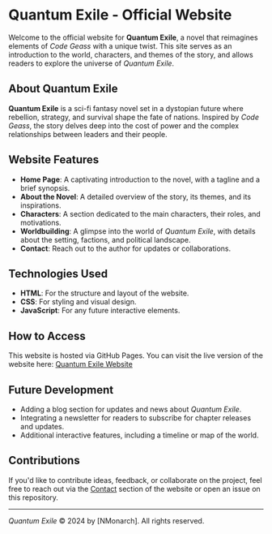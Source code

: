 # Quantum Exile - Official Website

Welcome to the official website for **Quantum Exile**, a novel that reimagines elements of *Code Geass* with a unique twist. This site serves as an introduction to the world, characters, and themes of the story, and allows readers to explore the universe of *Quantum Exile*.

## About Quantum Exile

**Quantum Exile** is a sci-fi fantasy novel set in a dystopian future where rebellion, strategy, and survival shape the fate of nations. Inspired by *Code Geass*, the story delves deep into the cost of power and the complex relationships between leaders and their people.

## Website Features

- **Home Page**: A captivating introduction to the novel, with a tagline and a brief synopsis.
- **About the Novel**: A detailed overview of the story, its themes, and its inspirations.
- **Characters**: A section dedicated to the main characters, their roles, and motivations.
- **Worldbuilding**: A glimpse into the world of *Quantum Exile*, with details about the setting, factions, and political landscape.
- **Contact**: Reach out to the author for updates or collaborations.

## Technologies Used

- **HTML**: For the structure and layout of the website.
- **CSS**: For styling and visual design.
- **JavaScript**: For any future interactive elements.

## How to Access

This website is hosted via GitHub Pages. You can visit the live version of the website here: [Quantum Exile Website](https://your-username.github.io/Quantum-Exile-Website/)

## Future Development

- Adding a blog section for updates and news about *Quantum Exile*.
- Integrating a newsletter for readers to subscribe for chapter releases and updates.
- Additional interactive features, including a timeline or map of the world.

## Contributions

If you'd like to contribute ideas, feedback, or collaborate on the project, feel free to reach out via the [Contact](#contact) section of the website or open an issue on this repository.

---

*Quantum Exile* © 2024 by [NMonarch]. All rights reserved.
